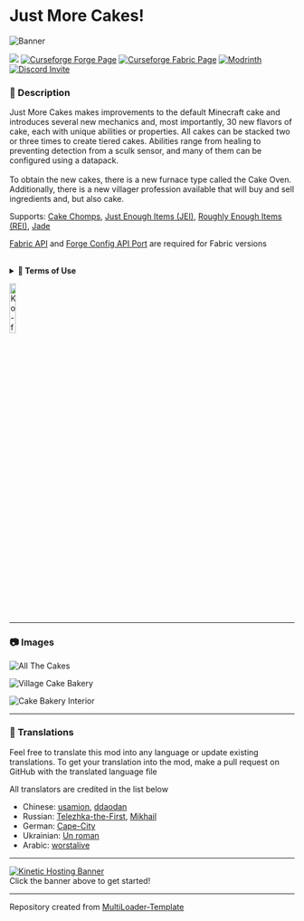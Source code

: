# Just More Cakes!

![Banner](https://i.imgur.com/OSN1fFh.png)

![](https://img.shields.io/badge/Mod%20Loaders-Forge%20%26%20Fabric-green?style=for-the-badge)
[![Curseforge Forge Page](https://img.shields.io/badge/Curseforge%20Page-Forge-orange?style=for-the-badge&logo=curseforge "Curseforge Forge page")](https://www.curseforge.com/minecraft/mc-mods/just-more-cakes)
[![Curseforge Fabric Page](https://img.shields.io/badge/Curseforge%20Page-Fabric-orange?style=for-the-badge&logo=curseforge "Curseforge Fabric page")](https://www.curseforge.com/minecraft/mc-mods/just-more-cakes-fabric)
[![Modrinth](https://img.shields.io/badge/Modrinth-Page-1bd96a?style=for-the-badge&logo=modrinth "Modrinth page")](https://modrinth.com/mod/just-more-cakes)
[![Discord Invite](https://img.shields.io/badge/Discord-Einstein%27s%20Lab-blue?style=for-the-badge&logo=discord)](https://discord.gg/gSsaFAvrBM)

### **📘 Description**
Just More Cakes makes improvements to the default Minecraft cake and introduces several new mechanics and, most importantly,
30 new flavors of cake, each with unique abilities or properties. All cakes can be stacked two or three times to create tiered cakes.
Abilities range from healing to preventing detection from a sculk sensor, and many of them can be configured using a datapack.
<br><br>
To obtain the new cakes, there is a new furnace type called the Cake Oven. Additionally,
there is a new villager profession available that will buy and sell ingredients and, but also cake.

Supports: [Cake Chomps](https://curseforge.com/minecraft/mc-mods/cake-chomps), [Just Enough Items (JEI)](https://curseforge.com/minecraft/mc-mods/jei), [Roughly Enough Items (REI)](https://curseforge.com/minecraft/mc-mods/roughly-enough-items), [Jade](https://curseforge.com/minecraft/mc-mods/jade)

[Fabric API](https://modrinth.com/mod/fabric-api) and [Forge Config API Port](https://modrinth.com/mod/forge-config-api-port) are required for Fabric versions

<br>
<details>
<summary><b>📜 Terms of Use</b></summary>

```
You may
✅ Use this mod as a reference to understand and or create something of your own, as long as it is not a copy or recreation
✅ Use this mod in modpacks with credit and one or more links to any of the project pages*
✅ Edit for personal use
✅ Use this mod for/in YouTube videos with credit and one or more links to any of the project pages*
✅ Create resource packs, data packs, and addon mods for this mod

You may not
❌ Reupload/publish this mod to any website without explicit permission from me and one or more links to any of the project pages*
❌ Redistibute edited or unedited assets** from this mod without permission from me and credit

* Project pages include CurseForge, Modrinth, Planet Minecraft, GitHub
** Assets include logos, banners, textures, models etc
```
</details>

[<img alt="Ko-fi Badge" height="15%" width="15%" src="https://storage.ko-fi.com/cdn/brandasset/kofi_bg_tag_dark.png" alt="Ko-fi badge">](https://ko-fi.com/mincrafteinstein)

---

### **📷 Images**

![All The Cakes](https://i.imgur.com/cbKeflc.png)

![Village Cake Bakery](https://i.imgur.com/kCBoKsV.png)

![Cake Bakery Interior](https://i.imgur.com/4vhGdDY.png)

---

### **💬 Translations**
Feel free to translate this mod into any language or update existing translations. To get your translation into the mod, make a pull request on GitHub with the translated language file

All translators are credited in the list below
- Chinese: [usamion](https://github.com/usamion), [ddaodan](https://github.com/ddaodan)
- Russian: [Telezhka-the-First](https://github.com/Telezhka-the-First), [Mikhail](https://github.com/Hacker1470)
- German: [Cape-City](https://github.com/Cape-City)
- Ukrainian: [Un roman](https://github.com/unroman)
- Arabic: [worstalive](https://github.com/worstalive)

---

[![Kinetic Hosting Banner](https://i.imgur.com/u6Fn0I0.png)](https://billing.kinetichosting.net/aff.php?aff=124)
<br>
Click the banner above to get started!

---

Repository created from [MultiLoader-Template](https://github.com/jaredlll08/MultiLoader-Template)
